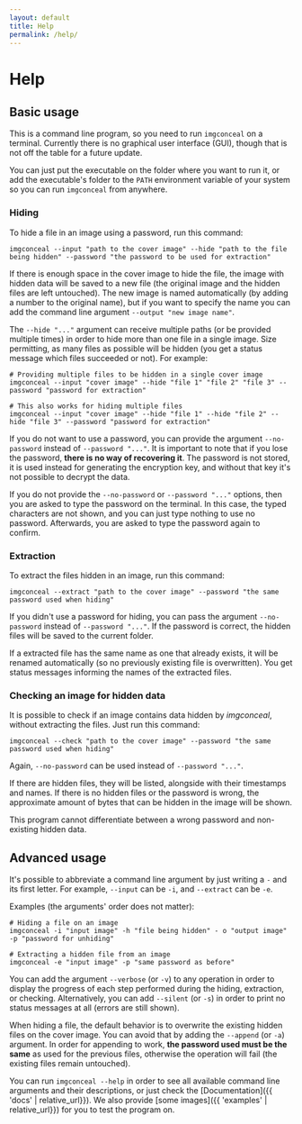 ```yaml
---
layout: default
title: Help
permalink: /help/
---
```


# Help

## Basic usage

This is a command line program, so you need to run `imgconceal` on a terminal. Currently there is no graphical user interface (GUI), though that is not off the table for a future update.

You can just put the executable on the folder where you want to run it, or add the executable's folder to the `PATH` environment variable of your system so you can run `imgconceal` from anywhere.

### Hiding

To hide a file in an image using a password, run this command:

```shell
imgconceal --input "path to the cover image" --hide "path to the file being hidden" --password "the password to be used for extraction"
```

If there is enough space in the cover image to hide the file, the image with hidden data will be saved to a new file (the original image and the hidden files are left untouched). The new image is named automatically (by adding a number to the original name), but if you want to specify the name you can add the command line argument `--output "new image name"`.

The `--hide "..."` argument can receive multiple paths (or be provided multiple times) in order to hide more than one file in a single image. Size permitting, as many files as possible will be hidden (you get a status message which files succeeded or not). For example:

```shell
# Providing multiple files to be hidden in a single cover image
imgconceal --input "cover image" --hide "file 1" "file 2" "file 3" --password "password for extraction"

# This also works for hiding multiple files
imgconceal --input "cover image" --hide "file 1" --hide "file 2" --hide "file 3" --password "password for extraction"
```

If you do not want to use a password, you can provide the argument `--no-password` instead of `--password "..."`. It is important to note that if you lose the password, **there is no way of recovering it**. The password is not stored, it is used instead for generating the encryption key, and without that key it's not possible to decrypt the data.

If you do not provide the `--no-password` or `--password "..."` options, then you are asked to type the password on the terminal. In this case, the typed characters are not shown, and you can just type nothing to use no password. Afterwards, you are asked to type the password again to confirm.

### Extraction

To extract the files hidden in an image, run this command:

```shell
imgconceal --extract "path to the cover image" --password "the same password used when hiding"
```

If you didn't use a password for hiding, you can pass the argument `--no-password` instead of `--password "..."`. If the password is correct, the hidden files will be saved to the current folder.

If a extracted file has the same name as one that already exists, it will be renamed automatically (so no previously existing file is overwritten). You get status messages informing the names of the extracted files.

### Checking an image for hidden data

It is possible to check if an image contains data hidden by *imgconceal*, without extracting the files. Just run this command:

```shell
imgconceal --check "path to the cover image" --password "the same password used when hiding"
```

Again, `--no-password` can be used instead of `--password "..."`.

If there are hidden files, they will be listed, alongside with their timestamps and names. If there is no hidden files or the password is wrong, the approximate amount of bytes that can be hidden in the image will be shown.

This program cannot differentiate between a wrong password and non-existing hidden data.

## Advanced usage

It's possible to abbreviate a command line argument by just writing a `-` and its first letter. For example, `--input` can be `-i`, and `--extract` can be `-e`.

Examples (the arguments' order does not matter):
```shell
# Hiding a file on an image
imgconceal -i "input image" -h "file being hidden" - o "output image" -p "password for unhiding"

# Extracting a hidden file from an image
imgconceal -e "input image" -p "same password as before"
```

You can add the argument `--verbose` (or `-v`) to any operation in order to display the progress of each step performed during the hiding, extraction, or checking. Alternatively, you can add `--silent` (or `-s`) in order to print no status messages at all (errors are still shown).

When hiding a file, the default behavior is to overwrite the existing hidden files on the cover image. You can avoid that by adding the `--append` (or `-a`) argument. In order for appending to work, **the password used must be the same** as used for the previous files, otherwise the operation will fail (the existing files remain untouched).

You can run `imgconceal --help` in order to see all available command line arguments and their descriptions, or just check the [Documentation]({{ 'docs' | relative_url}}). We also provide [some images]({{ 'examples' | relative_url}}) for you to test the program on.